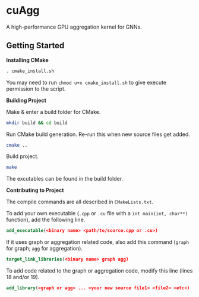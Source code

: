 # cuAgg

A high-performance GPU aggregation kernel for GNNs.

## Getting Started

**Installing CMake**

```bash
. cmake_install.sh
```

You may need to run `chmod u+x cmake_install.sh` to give execute permission to
the script.

**Building Project**

Make & enter a build folder for CMake.

```bash
mkdir build && cd build
```

Run CMake build generation. Re-run this when new source files get added.

```bash
cmake ..
```

Build project.

```bash
make
```

The excutables can be found in the build folder.

**Contributing to Project**

The compile commands are all described in `CMakeLists.txt`.

To add your own executable (`.cpp` or `.cu` file with a `int main(int, char**)`
function), add the following line.

```cmake
add_executable(<binary name> <path/to/source.cpp or .cu>)
```

If it uses graph or aggregation related code, also add this command
(`graph` for graph; `agg` for aggregation).

```cmake
target_link_libraries(<binary name> graph agg)
```

To add code related to the graph or aggregation code, modify this line (lines
18 and/or 19).

```cmake
add_library(<graph or agg> ... <your new source file1> <file2> <etc>)
```
